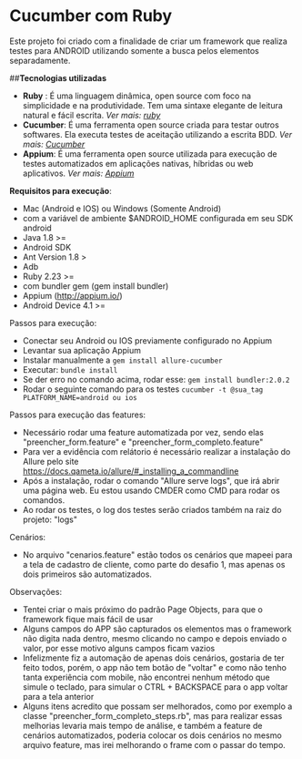 Cucumber com Ruby
================================

Este projeto foi criado com a finalidade de criar um framework que realiza testes para ANDROID utilizando somente a busca pelos elementos separadamente.

##**Tecnologias utilizadas**
 
 - **Ruby** : É uma linguagem dinâmica, open source com foco na simplicidade e na produtividade. Tem uma sintaxe elegante de leitura natural e fácil escrita. *Ver mais: [ruby](https://www.ruby-lang.org/pt/)*
 - **Cucumber**: É uma ferramenta open source criada para testar outros softwares. Ela executa testes de aceitação utilizando a escrita BDD. *Ver mais: [Cucumber](cucumber.io)*
 - **Appium**: É uma ferramenta open source utilizada para execução de testes automatizados em aplicações nativas, híbridas ou web aplicativos. *Ver mais: [Appium](http://appium.io/)*

**Requisitos para execução**:

 - Mac (Android e IOS) ou Windows (Somente Android) 
  - com a variável de ambiente $ANDROID_HOME configurada em seu SDK android
 - Java 1.8 >=
 - Android SDK
 - Ant Version 1.8 >
 - Adb
 - Ruby 2.23 >=
  - com bundler gem (gem install bundler)
 - Appium (http://appium.io/)
 - Android Device 4.1 >=

Passos para execução:

 - Conectar seu Android ou IOS previamente configurado no Appium
 - Levantar sua aplicação Appium
 - Instalar manualmente a `gem install allure-cucumber`
 - Executar: `bundle install`
 - Se der erro no comando acima, rodar esse: `gem install bundler:2.0.2`
 - Rodar o seguinte comando para os testes `cucumber -t @sua_tag PLATFORM_NAME=android ou ios`

 Passos para execução das features:

 - Necessário rodar uma feature automatizada por vez, sendo elas "preencher_form.feature" e "preencher_form_completo.feature"
 - Para ver a evidência com relátorio é necessário realizar a instalação do Allure pelo site https://docs.qameta.io/allure/#_installing_a_commandline
 - Após a instalação, rodar o comando "Allure serve logs", que irá abrir uma página web. Eu estou usando CMDER como CMD para rodar os comandos.
 - Ao rodar os testes, o log dos testes serão criados também na raiz do projeto: "logs"


 Cenários:
 - No arquivo "cenarios.feature" estão todos os cenários que mapeei para a tela de cadastro de cliente, como parte do desafio 1, mas apenas os dois primeiros são automatizados.

 Observações:

- Tentei criar o mais próximo do padrão Page Objects, para que o framework fique mais fácil de usar
- Alguns campos do APP são capturados os elementos mas o framework não digita nada dentro, mesmo clicando no campo e depois enviado o valor, por esse motivo alguns campos ficam vazios
- Infelizmente fiz a automação de apenas dois cenários, gostaria de ter feito todos, porém, o app não tem botão de "voltar" e como não tenho tanta experiência com mobile, não encontrei nenhum método que simule o teclado, para simular o CTRL + BACKSPACE para o app voltar para a tela anterior
- Alguns itens acredito que possam ser melhorados, como por exemplo a classe "preencher_form_completo_steps.rb", mas para realizar essas melhorias levaria mais tempo de análise, e também a feature de cenários automatizados, poderia colocar os dois cenários no mesmo arquivo feature, mas irei melhorando o frame com o passar do tempo.



